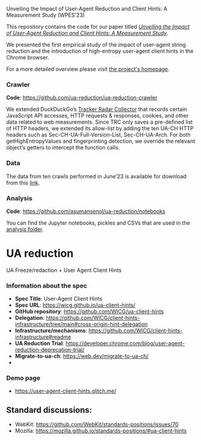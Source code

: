 Unveiling the Impact of User-Agent Reduction and Client Hints: A Measurement Study (WPES'23)

This repository contains the code for our paper titled [_Unveiling the Impact of User-Agent Reduction and Client Hints: A Measurement Study_](https://homes.esat.kuleuven.be/~asenol/ua-reduction/user_agent_reduction_wpes_23.pdf).

We presented the first empirical study of the impact of user-agent string reduction and the introduction of high-entropy user-agent client hints in the Chrome browser.

For a more detailed overview please visit [the project's homepage](https://homes.esat.kuleuven.be/~asenol/ua-reduction).

### Crawler

**Code**: https://github.com/ua-reduction/ua-reduction-crawler

We extended DuckDuckGo’s [Tracker Radar Collector](https://github.com/duckduckgo/tracker-radar-collector) that records certain
JavaScript API accesses, HTTP requests & responses, cookies, and other data related to web measurements. Since TRC only saves a pre-defined list of HTTP headers, we extended its allow-list by adding the ten UA-CH HTTP headers such as Sec-CH-UA-Full-Version-List, Sec-CH-UA-Arch. For both getHighEntropyValues and fingerprinting detection, we override
the relevant object’s getters to intercept the function calls.

### Data
The data from ten crawls performed in June'23 is available for download from this [link](xxxxx).

### Analysis
**Code**: https://github.com/asumansenol/ua-reduction/notebooks

You can find the Jupyter notebooks, pickles and CSVs that are used in the [analysis folder](https://github.com/asumansenol/ua-reduction/notebooks).

# UA reduction
UA Freeze/redaction + User Agent Client Hints
### Information about the spec

- **Spec Title**: User-Agent Client Hints
- **Spec URL**: https://wicg.github.io/ua-client-hints/
- **GitHub repository**: https://github.com/WICG/ua-client-hints
- **Delegation**: https://github.com/WICG/client-hints-infrastructure/tree/main#cross-origin-hint-delegation
- **Infrastructure/mechanisms**: https://github.com/WICG/client-hints-infrastructure#readme
- **UA Reduction Trial**: https://developer.chrome.com/blog/user-agent-reduction-deprecation-trial/
- **Migrate-to-ua-ch**: https://web.dev/migrate-to-ua-ch/
- 
### Demo page
- https://user-agent-client-hints.glitch.me/

## Standard discussions:
- WebKit: https://github.com/WebKit/standards-positions/issues/70
- Mozilla: https://mozilla.github.io/standards-positions/#ua-client-hints
